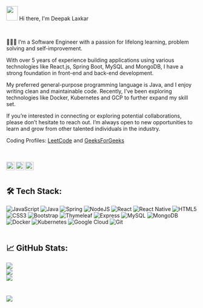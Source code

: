 <!--
**Deepak-147/Deepak-147** is a ✨ _special_ ✨ repository because its `README.md` (this file) appears on your GitHub profile.
-->

<!--Add your web profile link here below-->
<!-- # 👋 Hello, I'm [Deepak Laxkar!]() -->

<img src="https://raw.githubusercontent.com/MartinHeinz/MartinHeinz/master/wave.gif" width="30" height="38" /> Hi there, I'm Deepak Laxkar

<!-- 👨🏻‍💻 I'm currently working on improving my problem-solving skills by actively solving problems on [LeetCode](https://leetcode.com/ldeepak11/) and [GeeksForGeeks](https://auth.geeksforgeeks.org/user/ldeepak11) 🚀 -->
<br>

👨🏻‍💻 I’m a Software Engineer with a passion for lifelong learning, problem solving and self-improvement.

With over 5 years of experience building applications using various technologies like React.js, Spring Boot, MySQL and MongoDB, I have a strong foundation in front-end and back-end development.

My preferred general-purpose programming language is Java, and I enjoy writing clean and maintainable code. Recently, I’ve been exploring technologies like Docker, Kubernetes and GCP to further expand my skill set.

If you’re interested in connecting or exploring potential collaborations, please don’t hesitate to reach out. I’m always open to new opportunities to learn and grow from other talented individuals in the industry.

Coding Profiles:
[LeetCode](https://leetcode.com/ldeepak11/) and [GeeksForGeeks](https://auth.geeksforgeeks.org/user/ldeepak11)

<br>
<br>
<a href="mailto:deepaklaxkar11@gmail.com">
  <img align="left" alt="Deepak's Gmail" width="22px" src="https://cdn1.iconfinder.com/data/icons/google-new-logos-1/32/gmail_new_logo-1024.png" />
</a>
<a href="https://linkedin.com/in/deepaklaxkar11">
  <img align="left" alt="Deepak's LinkedIn" width="22px" src="https://cdn1.iconfinder.com/data/icons/logotypes/32/circle-linkedin-1024.png" />
</a>
<a href="https://medium.com/@deepaklaxkar11">
  <img align="left" alt="Deepak's Medium" width="22px" src="https://cdn4.iconfinder.com/data/icons/social-media-circle-7/512/Medium_circle-1024.png" />
</a>
<br><br>

## 🛠 Tech Stack:
<!--source of icons: https://github.com/Ileriayo/markdown-badges -->
![JavaScript](https://img.shields.io/badge/javascript-%23323330.svg?style=for-the-badge&logo=javascript&logoColor=%23F7DF1E) ![Java](https://img.shields.io/badge/java-%23ED8B00.svg?style=for-the-badge&logo=java&logoColor=white) ![Spring](https://img.shields.io/badge/spring-%236DB33F.svg?style=for-the-badge&logo=spring&logoColor=white) ![NodeJS](https://img.shields.io/badge/node.js-6DA55F?style=for-the-badge&logo=node.js&logoColor=white) ![React](https://img.shields.io/badge/react-%2320232a.svg?style=for-the-badge&logo=react&logoColor=%2361DAFB) ![React Native](https://img.shields.io/badge/react_native-%2320232a.svg?style=for-the-badge&logo=react&logoColor=%2361DAFB) ![HTML5](https://img.shields.io/badge/html5-%23E34F26.svg?style=for-the-badge&logo=html5&logoColor=white) ![CSS3](https://img.shields.io/badge/css3-%231572B6.svg?style=for-the-badge&logo=css3&logoColor=white) ![Bootstrap](https://img.shields.io/badge/bootstrap-%23563D7C.svg?style=for-the-badge&logo=bootstrap&logoColor=white) ![Thymeleaf](https://img.shields.io/badge/Thymeleaf-%23005C0F.svg?style=for-the-badge&logo=Thymeleaf&logoColor=white) ![Express](https://img.shields.io/badge/Express.js-404D59?style=for-the-badge) ![MySQL](https://img.shields.io/badge/mysql-%2300f.svg?style=for-the-badge&logo=mysql&logoColor=white) ![MongoDB](https://img.shields.io/badge/MongoDB-4EA94B?style=for-the-badge&logo=mongodb&logoColor=white) ![Docker](https://img.shields.io/badge/docker-%230db7ed.svg?style=for-the-badge&logo=docker&logoColor=white) ![Kubernetes](https://img.shields.io/badge/kubernetes-%23326ce5.svg?style=for-the-badge&logo=kubernetes&logoColor=white) ![Google Cloud](https://img.shields.io/badge/GoogleCloud-%234285F4.svg?style=for-the-badge&logo=google-cloud&logoColor=white) ![Git](https://img.shields.io/badge/git-%23F05033.svg?style=for-the-badge&logo=git&logoColor=white)
<br><br>

## 📈 GitHub Stats:
![](https://github-readme-stats.vercel.app/api?username=Deepak-147&theme=gruvbox&hide_border=false&include_all_commits=false&count_private=false)<br/>
![](https://github-readme-streak-stats.herokuapp.com/?user=Deepak-147&theme=gruvbox&hide_border=false)<br/>
![](https://github-readme-stats.vercel.app/api/top-langs/?username=Deepak-147&theme=gruvbox&hide_border=false&include_all_commits=false&count_private=false&layout=compact)

#
[![](https://visitcount.itsvg.in/api?id=Deepak-147&icon=5&color=1)](https://visitcount.itsvg.in)
